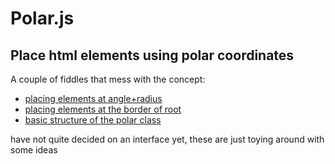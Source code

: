 # Polar.js
Place html elements using polar coordinates
--------------------------------------------------

A couple of fiddles that mess with the concept:

<ul>
<li><a href='https://jsfiddle.net/TomZelazny/byp6hubL/'>placing elements at angle+radius</a>
<li><a href='https://jsfiddle.net/TomZelazny/osvyj71j/'>placing elements at the border of root</a>
<li><a href='https://jsfiddle.net/TomZelazny/0y1esLre/'>basic structure of the polar class</a>
</ul>

<p>have not quite decided on an interface yet, these are just toying around with some ideas</p>
